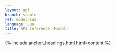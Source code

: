 ```yaml
---
layout: api
branch: stable
ref: model-lua
language: Lua
title: API reference (Model)
---
```

{% include anchor_headings.html html=content %}